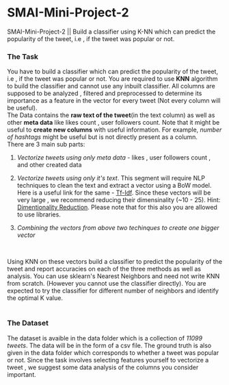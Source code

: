 # SMAI-Mini-Project-2
SMAI-Mini-Project-2 || Build a classifier using K-NN which can predict the popularity of the tweet, i.e , if the tweet was popular or not.

### The Task
You have to build a classifier which can predict the popularity of the tweet, i.e , if the tweet was popular or not. You are required to use **KNN** algorithm to build the classifier and cannot use any inbuilt classifier. All columns are supposed to be analyzed , filtered and preprocessed to determine its importance as a feature in the vector for every tweet (Not every column will be useful).<br>
The Data contains the **raw text of the tweet**(in the text column) as well as other **meta data** like likes count , user followers count. Note that it might be useful to **create new columns** with useful information. For example, *number of hashtags* might be useful but is not directly present as a column.<br>
There are 3 main sub parts:
1. *Vectorize tweets using only meta data* - likes , user followers count , and other created data
2. *Vectorize tweets using only it's text*. This segment will require NLP techniques to clean the text and extract a vector using a BoW model. Here is a useful link for the same - [Tf-Idf](https://towardsdatascience.com/text-vectorization-term-frequency-inverse-document-frequency-tfidf-5a3f9604da6d). Since these vectors will be very large , we recommend reducing their dimensinality (~10 - 25). Hint: [Dimentionality Reduction](https://jonathan-hui.medium.com/machine-learning-singular-value-decomposition-svd-principal-component-analysis-pca-1d45e885e491). Please note that for this also you are allowed to use libraries.

3. *Combining the vectors from above two techinques to create one bigger vector*
<br>


Using KNN on these vectors build a classifier to predict the popularity of the tweet and report accuracies on each of the three methods as well as analysis. You can use sklearn's Nearest Neighbors and need not write KNN from scratch. (However you cannot use the classifier directly). You are expected to try the classifier for different number of neighbors and identify the optimal K value.
<br><br>

### The Dataset
The dataset is avaible in the data folder which is a collection of *11099 tweets*. The data will be in the form of a csv file. The ground truth is also given in the data folder which corresponds to whether a tweet was popular or not. Since the task involves selecting features yourself to vectorize a tweet , we suggest some data analysis of the columns you consider important.
